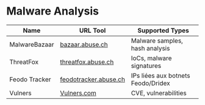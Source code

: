 # Malware Analysis

| Name                 | URL Tool                                          | Supported Types                             |
|----------------------|---------------------------------------------------|---------------------------------------------|
| MalwareBazaar        | [bazaar.abuse.ch](https://bazaar.abuse.ch/)       | Malware samples, hash analysis              |
| ThreatFox            | [threatfox.abuse.ch](https://threatfox.abuse.ch/) | IoCs, malware signatures                    |
| Feodo Tracker        | [feodotracker.abuse.ch](https://feodotracker.abuse.ch/) | IPs liées aux botnets Feodo/Dridex        |
| Vulners            | [Vulners.com](https://vulners.com) | CVE, vulnerabilities                  |
